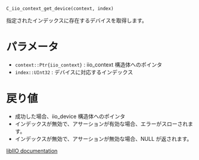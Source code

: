 ```
C_iio_context_get_device(context, index)
```

指定されたインデックスに存在するデバイスを取得します。

# パラメータ

  * `context::Ptr{iio_context}` : iio_context 構造体へのポインタ
  * `index::UInt32` : デバイスに対応するインデックス

# 戻り値

  * 成功した場合、iio_device 構造体へのポインタ
  * インデックスが無効で、アサーションが有効な場合、エラーがスローされます。
  * インデックスが無効で、アサーションが無効な場合、NULL が返されます。

[libIIO documentation](https://analogdevicesinc.github.io/libiio/master/libiio/group__Context.html#ga3f2813ff34bf96c7c85dd05909f1c709)
